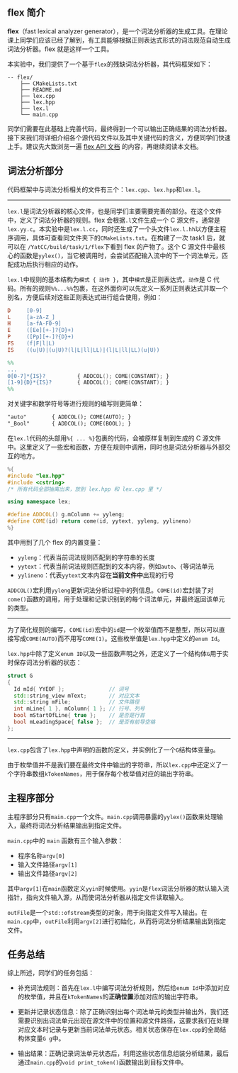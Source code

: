 ## flex 简介

**flex**（fast lexical analyzer generator），是一个词法分析器的生成工具。在理论课上同学们应该已经了解到，有工具能够根据正则表达式形式的词法规范自动生成词法分析器。flex 就是这样一个工具。

本实验中，我们提供了一个基于`flex`的残缺词法分析器，其代码框架如下：

```text
-- flex/
    ├── CMakeLists.txt
    ├── README.md
    ├── lex.cpp
    ├── lex.hpp
    ├── lex.l
    └── main.cpp
```

同学们需要在此基础上完善代码，最终得到一个可以输出正确结果的词法分析器。接下来我们将详细介绍各个源代码文件以及其中关键代码的含义，方便同学们快速上手。建议先大致浏览一遍 [flex API 文档](task1_doc/apidoc.md?id=flex-api-文档) 的内容，再继续阅读本文档。

## 词法分析部分

代码框架中与词法分析相关的文件有三个：`lex.cpp`、`lex.hpp`和`lex.l`。

---

`lex.l`是词法分析器的核心文件，也是同学们主要需要完善的部分。在这个文件中，定义了词法分析器的规则。flex 会根据`.l`文件生成一个 C 源文件，通常是`lex.yy.c`。本实验中是`lex.l.cc`，同时还生成了一个头文件`lex.l.hh`以方便主程序调用，具体可查看同文件夹下的`CMakeLists.txt`。在构建了一次 task1 后，就可以在 `/YatCC/build/task/1/flex`下看到 flex 的产物了。这个 C 源文件中最核心的函数是`yylex()`，当它被调用时，会尝试匹配输入流中的下一个词法单元，匹配成功后执行相应的动作。

`lex.l`中规则的基本结构为`模式 { 动作 }`，其中`模式`是正则表达式，`动作`是 C 代码。所有的规则`%%...%%`包裹，在这外面你可以先定义一系列正则表达式并取一个别名，方便后续对这些正则表达式进行组合使用，例如：

```flex
D     [0-9]
L     [a-zA-Z_]
H     [a-fA-F0-9]
E     ([Ee][+-]?{D}+)
P     ([Pp][+-]?{D}+)
FS    (f|F|l|L)
IS    ((u|U)|(u|U)?(l|L|ll|LL)|(l|L|ll|LL)(u|U))

%%
...
0[0-7]*{IS}?          { ADDCOL(); COME(CONSTANT); }
[1-9]{D}*{IS}?        { ADDCOL(); COME(CONSTANT); }
%%
```

对关键字和数学符号等进行规则的编写则更简单：

```flex
"auto"        { ADDCOL(); COME(AUTO); }
"_Bool"       { ADDCOL(); COME(BOOL); }
```

在`lex.l`代码的头部用`%{ ... %}`包裹的代码，会被原样复制到生成的 C 源文件中。这里定义了一些宏和函数，方便在规则中调用，同时也是词法分析器与外部交互的地方。

```c++
%{
#include "lex.hpp"
#include <cstring>
/* 所有代码全部抽离出来，放到 lex.hpp 和 lex.cpp 里 */

using namespace lex;

#define ADDCOL() g.mColumn += yyleng;
#define COME(id) return come(id, yytext, yyleng, yylineno)
%}
```

其中用到了几个 flex 的内置变量：

- `yyleng`：代表当前词法规则匹配到的字符串的长度
- `yytext`：代表当前词法规则匹配到的文本内容，例如`auto`、`{`等词法单元
- `yylineno`：代表`yytext`文本内容在**当前文件中**出现的行号

`ADDCOL()`宏利用`yyleng`更新词法分析过程中的列信息。`COME(id)`宏封装了对`come()`函数的调用，用于处理和记录识别到的每个词法单元，并最终返回该单元的类型。

---

为了简化规则的编写，`COME(id)`宏中的`id`是一个枚举值而不是整型，所以可以直接写成`COME(AUTO)`而不用写`COME(1)`。这些枚举值是`lex.hpp`中定义的`enum Id`。

`lex.hpp`中除了定义`enum ID`以及一些函数声明之外，还定义了一个结构体`G`用于实时保存词法分析器的状态：

```c++
struct G
{
  Id mId{ YYEOF };              // 词号
  std::string_view mText;       // 对应文本
  std::string mFile;            // 文件路径
  int mLine{ 1 }, mColumn{ 1 }; // 行号、列号
  bool mStartOfLine{ true };    // 是否是行首
  bool mLeadingSpace{ false };  // 是否有前导空格
};
```

---

`lex.cpp`包含了`lex.hpp`中声明的函数的定义，并实例化了一个`G`结构体变量`g`。

由于枚举值并不是我们要在最终文件中输出的字符串，所以`lex.cpp`中还定义了一个字符串数组`kTokenNames`，用于保存每个枚举值对应的输出字符串。

## 主程序部分

主程序部分只有`main.cpp`一个文件。`main.cpp`调用暴露的`yylex()`函数来处理输入，最终将词法分析结果输出到指定文件。

`main.cpp`中的 `main` 函数有三个输入参数：

- 程序名称`argv[0]`
- 输入文件路径`argv[1]`
- 输出文件路径`argv[2]`

其中`argv[1]`在`main`函数定义`yyin`时候使用。`yyin`是`flex`词法分析器的默认输入流指针，指向文件输入源，从而使词法分析器从指定文件读取输入。

`outFile`是一个`std::ofstream`类型的对象，用于向指定文件写入输出。在`main.cpp`中，`outFile`利用`argv[2]`进行初始化，从而将词法分析结果输出到指定文件。

## 任务总结

综上所述，同学们的任务包括：

- 补充词法规则：首先在`lex.l`中编写词法分析规则，然后给`enum Id`中添加对应的枚举值，并且在`kTokenNames`的**正确位置**添加对应的输出字符串。

- 更新并记录状态信息：除了正确识别出每个词法单元的类型并输出外，我们还需要识别出词法单元出现在源文件中的位置和源文件路径，这要求我们在处理对应文本时记录与更新当前词法单元状态。相关状态保存在`lex.cpp`的全局结构体变量`G g`中。

- 输出结果：正确记录词法单元状态后，利用这些状态信息组装分析结果，最后通过`main.cpp`的`void print_token()`函数输出到目标文件中。
